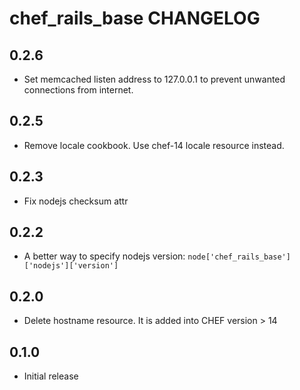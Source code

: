 chef_rails_base CHANGELOG
=====================

0.2.6
-----
- Set memcached listen address to 127.0.0.1 to prevent unwanted connections from internet.

0.2.5
-----
- Remove locale cookbook. Use chef-14 locale resource instead.

0.2.3
-----
- Fix nodejs checksum attr

0.2.2
-----
- A better way to specify nodejs version: `node['chef_rails_base']['nodejs']['version']`

0.2.0
-----
- Delete hostname resource. It is added into CHEF version > 14

0.1.0
-----
- Initial release
